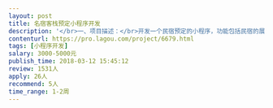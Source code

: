 ```yaml
---                
layout: post       
title: 名宿客栈预定小程序开发           
description: '</br>一、项目描述：</br>开发一个民宿预定的小程序，功能包括民宿的展示、预约、会员中心。</br>二、主要功能点：</br></br>名宿展示、会员中心、预定</br>三、可参考产品：</br></br>有参考的小程序，搜索小程序 青年旅舍客栈预定网</br>四、人员要求：</br></br>1、有小程序的开发经验；</br>2、有现成的解决方案修改最好；</br>3、良好的沟通能力和契约精神。</br>'     
contenturl: https://pro.lagou.com/project/6679.html      
tags: [小程序开发]            
salary: 3000-5000元          
publish_time: 2018-03-12 15:45:12         
review: 1531人                   
apply: 26人                   
recommend: 5人                   
time_range: 1-2周              
---                 
```

